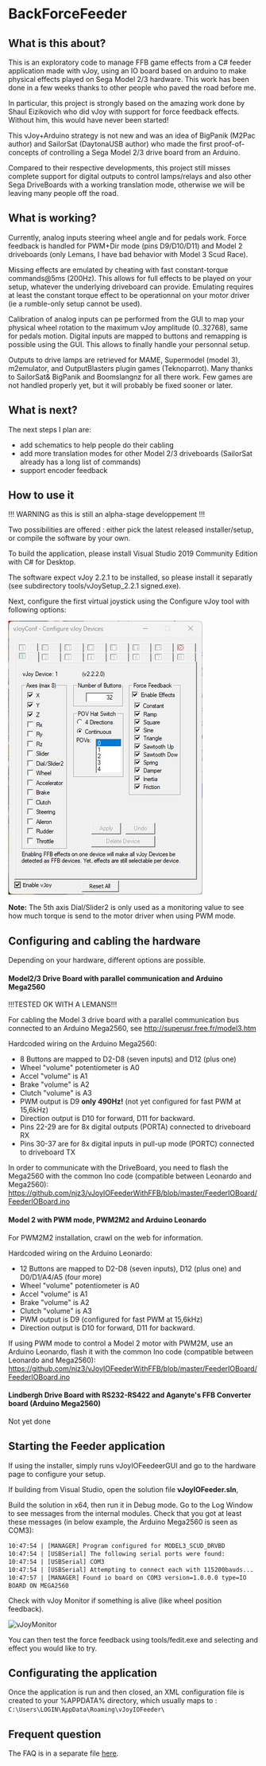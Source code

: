 # BackForceFeeder

## What is this about?

This is an exploratory code to manage FFB game effects from a C# feeder application
made with vJoy, using an IO board based on arduino to make physical effects played
on Sega Model 2/3 hardware. This work has been done in a few weeks thanks to other
people who paved the road before me.

In particular, this project is strongly based on the amazing work done by 
Shaul Eizikovich who did vJoy with support for force feedback effects.
Without him, this would have never been started!

This vJoy+Arduino strategy is not new and was an idea of BigPanik (M2Pac author)
and SailorSat (DaytonaUSB author) who made the first proof-of-concepts of 
controlling a Sega Model 2/3 drive board from an Arduino.

Compared to their respective developments, this project still misses complete
support for digital outputs to control lamps/relays and also other Sega
DriveBoards with a working translation mode, otherwise we will be leaving many
people off the road.

## What is working?

Currently, analog inputs steering wheel angle and for pedals work.
Force feedback is handled for PWM+Dir mode (pins D9/D10/D11) and Model 2
driveboards (only Lemans, I have bad behavior with Model 3 Scud Race).

Missing effects are emulated by cheating with fast constant-torque commands@5ms (200Hz).
This allows for full effects to be played on your setup, whatever the
underlying driveboard can provide. Emulating requires at least the constant torque
effect to be operationnal on your motor driver (ie a rumble-only setup cannot be used).

Calibration of analog inputs can pe performed from the GUI to map your physical
wheel rotation to the maximum vJoy amplitude (0..32768), same for pedals motion.
Digital inputs are mapped to buttons and remapping is possible using the GUI. 
This allows to finally handle your personnal setup.

Outputs to drive lamps are retrieved for MAME, Supermodel (model 3), m2emulator,
and OutputBlasters plugin games (Teknoparrot). Many thanks to SailorSat& BigPanik
and Boomslangnz for all there work.
Few games are not handled properly yet, but it will probably be fixed sooner or later.

## What is next?

The next steps I plan are:
- add schematics to help people do their cabling
- add more translation modes for other Model 2/3 driveboards (SailorSat already has a 
long list of commands)
- support encoder feedback


## How to use it

!!! WARNING as this is still an alpha-stage developpement !!!

Two possibilities are offered : either pick the latest released installer/setup, or
compile the software by your own.

To build the application, please install Visual Studio 2019 Community Edition
with C# for Desktop.

The software expect vJoy 2.2.1 to be installed, so please install it separatly
(see subdirectory tools/vJoySetup_2.2.1 signed.exe).

Next, configure the first virtual joystick using the Configure vJoy tool with
following options:

![vJoy configuration](https://github.com/njz3/vJoyIOFeederWithFFB/blob/master/docs/vJoyConfig.jpg)

**Note:** The 5th axis Dial/Slider2 is only used as a monitoring value to see
how much torque is send to the motor driver when using PWM mode.

## Configuring and cabling the hardware

Depending on your hardware, different options are possible.


#### Model2/3 Drive Board with parallel communication and Arduino Mega2560

!!!TESTED OK WITH A LEMANS!!!

For cabling the Model 3 drive board with a parallel communication bus connected
to an Arduino Mega2560, see
http://superusr.free.fr/model3.htm

Hardcoded wiring on the Arduino Mega2560:
- 8 Buttons are mapped to D2-D8 (seven inputs) and D12 (plus one)
- Wheel "volume" potentiometer is A0
- Accel "volume" is A1
- Brake "volume" is A2
- Clutch "volume" is A3
- PWM output is D9 __only 490Hz!__ (not yet configured for fast PWM at 15,6kHz)
- Direction output is D10 for forward, D11 for backward.
- Pins 22-29 are for 8x digital outputs (PORTA) connected to driveboard RX
- Pins 30-37 are for 8x digital inputs in pull-up mode (PORTC) connected to
driveboard TX

In order to communicate with the DriveBoard, you need to flash the Mega2560 
with the common Ino code (compatible between Leonardo and Mega2560):
https://github.com/njz3/vJoyIOFeederWithFFB/blob/master/FeederIOBoard/FeederIOBoard.ino


#### Model 2 with PWM mode, PWM2M2 and Arduino Leonardo

For PWM2M2 installation, crawl on the web for information.

Hardcoded wiring on the Arduino Leonardo:
- 12 Buttons are mapped to D2-D8 (seven inputs), D12 (plus one) and D0/D1/A4/A5 (four more)
- Wheel "volume" potentiometer is A0
- Accel "volume" is A1
- Brake "volume" is A2
- Clutch "volume" is A3
- PWM output is D9 (configured for fast PWM at 15,6kHz)
- Direction output is D10 for forward, D11 for backward.

If using PWM mode to control a Model 2 motor with PWM2M, use an Arduino 
Leonardo, flash it with the common Ino code (compatible between Leonardo
and Mega2560):
https://github.com/njz3/vJoyIOFeederWithFFB/blob/master/FeederIOBoard/FeederIOBoard.ino


#### Lindbergh Drive Board with RS232-RS422 and Aganyte's FFB Converter board (Arduino Mega2560)

Not yet done

## Starting the Feeder application

If using the installer, simply runs vJoyIOFeedeerGUI and go to the hardware page
to configure your setup.

If building from Visual Studio, open the solution file __vJoyIOFeeder.sln__, 

Build the solution in x64, then run it in Debug mode.
Go to the Log Window to see messages from the internal modules.
Check that you got at least these messages (in below example, the Arduino 
Mega2560 is seen as COM3):
```
10:47:54 | [MANAGER] Program configured for MODEL3_SCUD_DRVBD
10:47:54 | [USBSerial] The following serial ports were found:
10:47:54 | [USBSerial] COM3
10:47:54 | [USBSerial] Attempting to connect each with 115200bauds...
10:47:57 | [MANAGER] Found io board on COM3 version=1.0.0.0 type=IO BOARD ON MEGA2560
```


Check with vJoy Monitor if something is alive (like wheel position feedback).

![vJoyMonitor](https://github.com/njz3/vJoyIOFeederWithFFB/blob/master/docs/vJoyMonitor.jpg)

You can then test the force feedback using tools/fedit.exe and selecting and 
effect you would like to try.


## Configurating the application

Once the application is run and then closed, an XML configuration file is created to
your %APPDATA% directory, which usually maps to :
`C:\Users\LOGIN\AppData\Roaming\vJoyIOFeeder\`


## Frequent question 

The FAQ is in a separate file [here](FAQ.md).

